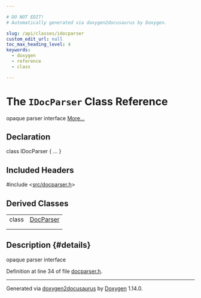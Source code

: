 ```yaml
---

# DO NOT EDIT!
# Automatically generated via doxygen2docusaurus by Doxygen.

slug: /api/classes/idocparser
custom_edit_url: null
toc_max_heading_level: 4
keywords:
  - doxygen
  - reference
  - class

---
```


<div class="doxyPage">

# The `IDocParser` Class Reference

<p>opaque parser interface <a href="#details">More...</a></p>

## Declaration

<div class="doxyDeclaration">
class IDocParser { ... }
</div>

## Included Headers

<div class="doxyIncludesList">#include &lt;<a href="/web-doxygen/docs/api/files/src/docparser-h">src/docparser.h</a>&gt;
</div>

## Derived Classes

<table class="doxyMembersIndex">

<tr class="doxyMemberIndexItem">
<td class="doxyMemberIndexItemType" align="left" valign="top">class</td>
<td class="doxyMemberIndexItemName" align="left" valign="top"><a href="/web-doxygen/docs/api/classes/docparser">DocParser</a></td>
</tr>
<tr class="doxyMemberIndexDescription">
<td class="doxyMemberIndexDescriptionLeft"></td>
<td class="doxyMemberIndexDescriptionRight">
</td>
</tr>
<tr class="doxyMemberIndexSeparator">
<td class="doxyMemberIndexSeparator" colspan="2"></td>
</tr>

</table>

## Description {#details}

<p>opaque parser interface</p>

<p>Definition at line 34 of file <a href="/web-doxygen/docs/api/files/src/docparser-h">docparser.h</a>.</p>


<hr/>

<p class="doxyGeneratedBy">Generated via <a href="https://github.com/xpack/doxygen2docusaurus">doxygen2docusaurus</a> by <a href="https://www.doxygen.nl">Doxygen</a> 1.14.0.</p>

</div>
